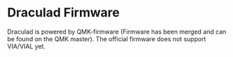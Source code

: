 # Draculad Firmware

Draculad is powered by QMK-firmware (Firmware has been merged and can be found on the QMK master). 
The official firmware does not support VIA/VIAL yet. 


